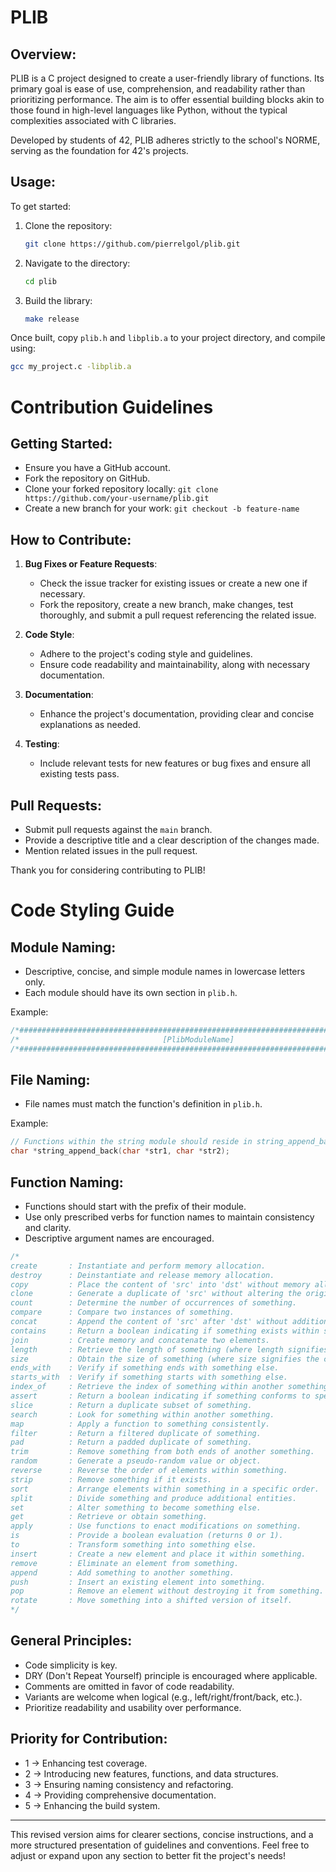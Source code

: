 # PLIB

## Overview:

PLIB is a C project designed to create a user-friendly library of functions. Its primary goal is ease of use, comprehension, and readability rather than prioritizing performance. The aim is to offer essential building blocks akin to those found in high-level languages like Python, without the typical complexities associated with C libraries.

Developed by students of 42, PLIB adheres strictly to the school's NORME, serving as the foundation for 42's projects.

## Usage:

To get started:

1. Clone the repository:
    ```bash
    git clone https://github.com/pierrelgol/plib.git
    ```

2. Navigate to the directory:
    ```bash
    cd plib
    ```

3. Build the library:
    ```bash
    make release
    ```

Once built, copy `plib.h` and `libplib.a` to your project directory, and compile using:
```bash
gcc my_project.c -libplib.a
```

# Contribution Guidelines

## Getting Started:

- Ensure you have a GitHub account.
- Fork the repository on GitHub.
- Clone your forked repository locally: `git clone https://github.com/your-username/plib.git`
- Create a new branch for your work: `git checkout -b feature-name`

## How to Contribute:

1. **Bug Fixes or Feature Requests**:
   - Check the issue tracker for existing issues or create a new one if necessary.
   - Fork the repository, create a new branch, make changes, test thoroughly, and submit a pull request referencing the related issue.

2. **Code Style**:
   - Adhere to the project's coding style and guidelines.
   - Ensure code readability and maintainability, along with necessary documentation.

3. **Documentation**:
   - Enhance the project's documentation, providing clear and concise explanations as needed.

4. **Testing**:
   - Include relevant tests for new features or bug fixes and ensure all existing tests pass.

## Pull Requests:

- Submit pull requests against the `main` branch.
- Provide a descriptive title and a clear description of the changes made.
- Mention related issues in the pull request.

Thank you for considering contributing to PLIB!

# Code Styling Guide

## Module Naming:

- Descriptive, concise, and simple module names in lowercase letters only.
- Each module should have its own section in `plib.h`.

Example:
```c
/*############################################################################*/
/*                                [PlibModuleName]                                */
/*############################################################################*/
```

## File Naming:

- File names must match the function's definition in `plib.h`.

Example:
```c
// Functions within the string module should reside in string_append_back.c
char *string_append_back(char *str1, char *str2);
```

## Function Naming:

- Functions should start with the prefix of their module.
- Use only prescribed verbs for function names to maintain consistency and clarity.
- Descriptive argument names are encouraged.

```c
/*
create       : Instantiate and perform memory allocation.
destroy      : Deinstantiate and release memory allocation.
copy         : Place the content of 'src' into 'dst' without memory allocation.
clone        : Generate a duplicate of 'src' without altering the original.
count        : Determine the number of occurrences of something.
compare      : Compare two instances of something.
concat       : Append the content of 'src' after 'dst' without additional memory allocations.
contains     : Return a boolean indicating if something exists within something else.
join         : Create memory and concatenate two elements.
length       : Retrieve the length of something (where length signifies within).
size         : Obtain the size of something (where size signifies the container's size).
ends_with    : Verify if something ends with something else.
starts_with  : Verify if something starts with something else.
index_of     : Retrieve the index of something within another something.
assert       : Return a boolean indicating if something conforms to specified criteria.
slice        : Return a duplicate subset of something.
search       : Look for something within another something.
map          : Apply a function to something consistently.
filter       : Return a filtered duplicate of something.
pad          : Return a padded duplicate of something.
trim         : Remove something from both ends of another something.
random       : Generate a pseudo-random value or object.
reverse      : Reverse the order of elements within something.
strip        : Remove something if it exists.
sort         : Arrange elements within something in a specific order.
split        : Divide something and produce additional entities.
set          : Alter something to become something else.
get          : Retrieve or obtain something.
apply        : Use functions to enact modifications on something.
is           : Provide a boolean evaluation (returns 0 or 1).
to           : Transform something into something else.
insert       : Create a new element and place it within something.
remove       : Eliminate an element from something.
append       : Add something to another something.
push         : Insert an existing element into something.
pop          : Remove an element without destroying it from something.
rotate       : Move something into a shifted version of itself.
*/
```

## General Principles:

- Code simplicity is key.
- DRY (Don't Repeat Yourself) principle is encouraged where applicable.
- Comments are omitted in favor of code readability.
- Variants are welcome when logical (e.g., left/right/front/back, etc.).
- Prioritize readability and usability over performance.

## Priority for Contribution:

- 1 -> Enhancing test coverage.
- 2 -> Introducing new features, functions, and data structures.
- 3 -> Ensuring naming consistency and refactoring.
- 4 -> Providing comprehensive documentation.
- 5 -> Enhancing the build system.

---

This revised version aims for clearer sections, concise instructions, and a more structured presentation of guidelines and conventions. Feel free to adjust or expand upon any section to better fit the project's needs!
